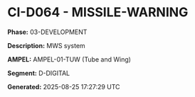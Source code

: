 # CI-D064 - MISSILE-WARNING

**Phase:** 03-DEVELOPMENT

**Description:** MWS system

**AMPEL:** AMPEL-01-TUW (Tube and Wing)

**Segment:** D-DIGITAL

**Generated:** 2025-08-25 17:27:29 UTC
